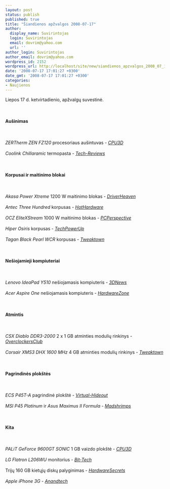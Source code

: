 ```yaml
---
layout: post
status: publish
published: true
title: "Šiandienos apžvalgos 2008-07-17"
author:
  display_name: Suvirintojas
  login: Suvirintojas
  email: dovrim@yahoo.com
  url: ''
author_login: Suvirintojas
author_email: dovrim@yahoo.com
wordpress_id: 2152
wordpress_url: http://localhost/site/new/siandienos_apzvalgos_2008_07_17/
date: '2008-07-17 17:01:27 +0300'
date_gmt: '2008-07-17 17:01:27 +0300'
categories:
- Naujienos
---
```

<p>Liepos 17 d. ketvirtadienio, apžvalgų suvestinė.<br />
<br><br />
<br><b>Aušinimas</b><br />
<br><br />
<br><i>ZERTherm ZEN FZ120</i> procesoriaus aušintuvas - <a class="ns" href="http://www.cpu3d.com/content/view/5413/52/"><i>CPU3D</i></a><br />
<br><i>Coolink Chillaramic</i> termopasta - <a class="ns" href="http://tech-reviews.co.uk/reviews/coolink-chillaramic/"><i>Tech-Reviews</i></a><br />
<br><br />
<br><b>Korpusai ir maitinimo blokai</b><br />
<br><br />
<br><i>Akasa Power Xtreme</i> 1200 W maitinimo blokas - <a class="ns" href="http://www.driverheaven.net/reviews.php?reviewid=590"><i>DriverHeaven</i></a><br />
<br><i>Antec Three Hundred</i> korpusas - <a class="ns" href="http://www.hothardware.com/Articles/Antec_Three_Hundred_Budget_Gaming_Case/"><i>HotHardware</i></a><br />
<br><i>OCZ EliteXStream</i> 1000 W maitinimo blokas - <a class="ns" href="http://www.pcper.com/article.php?aid=589"><i>PCPerspective</i></a><br />
<br><i>Hiper Osiris</i> korpusas - <a class="ns" href="http://www.techpowerup.com/reviews/Hiper/Osiris/"><i>TechPowerUp</i></a><br />
<br><i>Tagan Black Pearl WCR</i> korpusas - <a class="ns" href="http://www.tweaktown.com/reviews/1507/tagan_black_pearl_wcr_full_tower_chassis/index.html"><i>Tweaktown</i></a><br />
<br><br />
<br><b>Nešiojamieji kompiuteriai</b><br />
<br><br />
<br><i>Lenovo IdeaPad Y510</i> nešiojamasis kompiuteris - <a class="ns" href="http://www.3dnews.ru/mobile/lenovo_ideapad_y510/"><i>3DNews</i></a><br />
<br><i>Acer Aspire One</i> nešiojamasis kompiuteris - <a class="ns" href="http://www.hardwarezone.com/articles/control.php?cid=14&amp;id=2619"><i>HardwareZone</i></a><br />
<br><br />
<br><b>Atmintis</b><br />
<br><br />
<br><i>CSX Diablo DDR3-2000</i> 2 x 1 GB atminties modulių rinkinys - <a class="ns" href="http://www.overclockersclub.com/reviews/csx_diablo_pc316000/"><i>OverclockersClub</i></a><br />
<br><i>Corsair XMS3 DHX 1600 MHz</i> 4 GB atminties modulių rinkinys - <a class="ns" href="http://www.tweaktown.com/reviews/1508/corsair_xms3_dhx_1600mhz_4gb_memory_kit/index.html"><i>Tweaktown</i></a><br />
<br><br />
<br><b>Pagrindinės plokštės</b><br />
<br><br />
<br><i>ECS P45T-A</i> pagrindinė plokštė - <a class="ns" href="http://www.virtual-hideout.net/reviews/ECS_P45T-A_Black/index.shtml"><i>Virtual-Hideout</i></a><br />
<br><i>MSI P45 Platinum</i> ir <i>Asus Maximus II Formula</i> - <a class="ns" href="http://www.madshrimps.be/?action=getarticle&amp;articID=848"><i>Madshrimps</i></a><br />
<br><br />
<br><b>Kita</b><br />
<br><br />
<br><i>PALiT GeForce 9600GT SONIC</i> 1 GB vaizdo plokštė - <a class="ns" href="http://www.cpu3d.com/content/view/5399/53/"><i>CPU3D</i></a><br />
<br><i>LG Flatron L206WU</i> monitorius - <a class="ns" href="http://www.bit-tech.net/hardware/2008/07/17/lg-flatron-l206wu/1"><i>Bit-Tech</i></a><br />
<br>Trijų 160 GB kietųjų diskų palyginimas - <a class="ns" href="http://www.hardwaresecrets.com/article/585"><i>HardwareSecrets</i></a><br />
<br><i>Apple iPhone 3G</i> - <a class="ns" href="http://www.anandtech.com/gadgets/showdoc.aspx?i=3358"><i>Anandtech</i></a><br />
<br><br />
<br><br />
<br></p>
